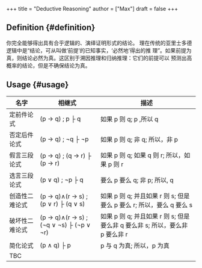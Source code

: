+++
title = "Deductive Reasoning"
author = ["Max"]
draft = false
+++

## Definition {#definition}

你完全能够得出具有合乎逻辑的、演绎证明形式的结论。
  理在传统的亚里士多德逻辑中是“结论，可从叫做‘前提’的已知事实，‘必然地’得出的推
  理”。如果前提为真，则结论必然为真。这区别于溯因推理和归纳推理：它们的前提可以
  预测出高概率的结论，但是不确保结论为真。


## Usage {#usage}

| 名字    | 相继式                                  | 描述                                                |
|-------|--------------------------------------|---------------------------------------------------|
| 定前件论式 | (p → q) ; p ├ q                         | 如果 p 则 q; p ,所以 q                              |
| 否定后件论式 | (p → q) ; ¬q ├ ¬p                       | 如果 p 则 q; 非 q; 所以，非 p                       |
| 假言三段论式 | (p → q) ; (q → r) ├ (p → r)             | 如果 p 则 q; 如果 q 则 r; 所以，如果 p 则 r         |
| 选言三段论式 | (p ∨ q) ; ¬p ├ q                        | 要么 p 要么 q; 非 p; 所以, q                        |
| 创造性二难论式 | (p → q)∧(r → s) ; (p ∨ r) ├ (q ∨ s)     | 如果 p 则 q; 并且如果 r 则 s; 但是要么 p 要么 r; 所以，要么 q 要么 s |
| 破坏性二难论式 | (p → q)∧(r → s) ; (¬q ∨ ¬s) ├ (¬p ∨ ¬r) | 如果 p 则 q; 并且如果 r 则 s; 但是要么非 q 要么非 s; 所以，要么非 p 要么非 r |
| 简化论式 | (p ∧ q) ├ p                             | p 与 q 为真; 所以，p 为真                           |
| TBC     |                                         |                                                     |
